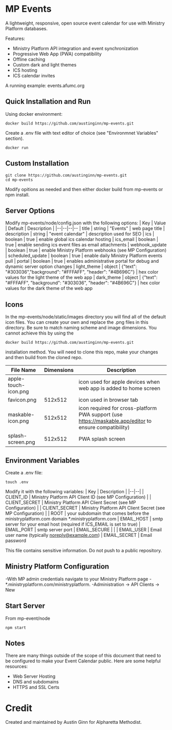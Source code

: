 # MP Events
A lightweight, responsive, open source event calendar for use with Ministry Platform databases. 

Features:

 - Ministry Platform API integration and event synchronization 
 - Progressive Web App (PWA) compatibility
 - Offline caching
 - Custom dark and light themes
 - ICS hosting
 - ICS calendar invites

A running example: events.afumc.org  

## Quick Installation and Run
Using docker environment:
```
docker build https://github.com/austinginn/mp-events.git
```
Create a .env file with text editor of choice (see "Environmnet Variables" section).
```
docker run 
```

## Custom Installation
```
git clone https://github.com/austinginn/mp-events.git
cd mp-events
```
Modify opitions as needed and then either docker build from mp-events or npm install.
## Server Options
Modify mp-events/node/config.json with the following options:
| Key | Value | Default | Description |
|--|--|--|--
| title | string | "Events" | web page title 
| description | string  |  "event calendar" | description used for SEO
| ics | boolean | true | enable global ics calendar hosting
| ics_email | boolean | true | enable sending ics event files as email attachments
| webhook_update | boolean | true | enable Ministry Platform webhooks (see MP Configuration)
| scheduled_update | boolean | true | enable daily Ministry Platform events pull
| portal | boolean | true | enables administrative portal for debug and dynamic server option changes
| light_theme | object | {"text": "#303036","background": "#FFFAFF", "header": "#4B696C"} | hex color values for the light theme of the web app
| dark_theme | object | {"text": "#FFFAFF", "background": "#303036", "header": "#4B696C"} | hex color values for the dark theme of the web app

## Icons
In the mp-events/node/static/images directory you will find all of the default icon files.  You can create your own and replace the .png files in this directory.  Be sure to match naming scheme and image dimensions. You cannot achieve this by using the 
```
docker build https://github.com/austinginn/mp-events.git
```
installation method.  You will need to clone this repo, make your changes and then build from the cloned repo.

| File Name | Dimensions | Description
|--|--|--|
| apple-touch-icon.png |   | icon used for apple devices when web app is added to home screen
| favicon.png | 512x512 | icon used in browser tab
| maskable-icon.png | 512x512 | icon required for cross-platform PWA support (use https://maskable.app/editor to ensure compatibility)
| splash-screen.png | 512x512 | PWA splash screen


## Environment Variables
Create a .env file:
```
touch .env
```
Modify it with the following variables:
| Key  | Description  |
|--|--|
| CLIENT_ID | Ministry Platform API Client ID (see MP Configuration) |
| CLIENT_SECRET | Ministry Platform API Client Secret (see MP Configuration) |
| CLIENT_SECRET | Ministry Platform API Client Secret (see MP Configuration) |
| ROOT | your subdomain that comes before the ministryplatform.com domain *.ministryplatform.com 
| EMAIL_HOST | smtp server for your email host (required if ICS_EMAIL is set to true)
| EMAIL_PORT | smtp server port 
| EMAIL_SECURE | |
| EMAIL_USER | Email user name (typically noreply@example.com)
| EMAIL_SECRET | Email password

This file contains sensitive information.  Do not push to a public repository.

## Ministry Platform Configuration

-With MP admin credentials navigate to your Ministry Platform page - *.ministryplatform.com/ministryplatform.
 -Administration -> API Clients -> New
 
## Start Server
From mp-event/node
```
npm start
```

## Notes
There are many things outside of the scope of this document that need to be configured to make your Event Calendar public. 
Here are some helpful resources:
- Web Server Hosting
- DNS and subdomains
- HTTPS and SSL Certs

# Credit
Created and maintained by Austin Ginn for Alpharetta Methodist.  
